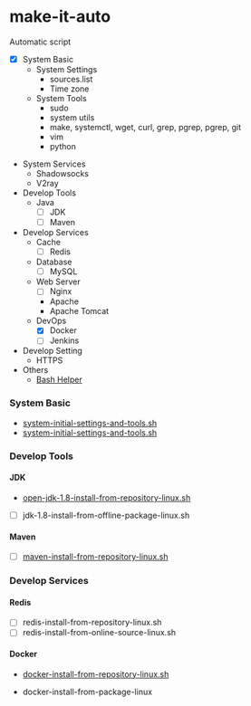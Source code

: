 # make-it-auto
Automatic script

- [x] System Basic
  - System Settings
    - sources.list
    - Time zone
  - System Tools
    - sudo
    - system utils
    - make, systemctl, wget, curl, grep, pgrep, pgrep, git
    - vim
    - python
- System Services
  - Shadowsocks
  - V2ray
- Develop Tools
  - Java
    - [ ] JDK
    - [ ] Maven
- Develop Services
  - Cache
    - [ ] Redis
  - Database
    - [ ] MySQL
  - Web Server
    - [ ] Nginx
    - Apache
    - Apache Tomcat
  - DevOps
    - [x] Docker
    - [ ] Jenkins
- Develop Setting
  - HTTPS
- Others
  - [Bash Helper](bash-helper)



### System Basic

- [system-initial-settings-and-tools.sh](system-tools/system-initial-settings-and-tools.sh)
- [system-initial-settings-and-tools.sh](system-settings/system-initial-settings-and-tools.sh)

### Develop Tools

#### JDK

- [open-jdk-1.8-install-from-repository-linux.sh](develop-tools/open-jdk-1.8-install-from-repository-linux.sh)

- [ ] jdk-1.8-install-from-offline-package-linux.sh

#### Maven

- [ ] [maven-install-from-repository-linux.sh](develop-tools/maven-install-from-repository-linux.sh)

### Develop Services

#### Redis

- [ ] redis-install-from-repository-linux.sh
- [ ] redis-install-from-online-source-linux.sh

#### Docker

- [docker-install-from-repository-linux.sh](develop-services/docker-install-from-repository-linux.sh)

- docker-install-from-package-linux